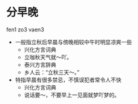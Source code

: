 # 分早晚
fen1 zo3 vaen3
+ 一般指立秋后早晨与傍晚相较中午时明显凉爽一些
  * 兴化方言词典
  - 立咖秋天气就～吖。
  * 泰兴方言辞典
  - 乡人云：“立秋三天～。”
+ 特指早晨有很多禁忌，不慎误犯者常令人不快
  * 兴化方言词典
  - 说话要～，不要早上一见面就梦吖梦的。

